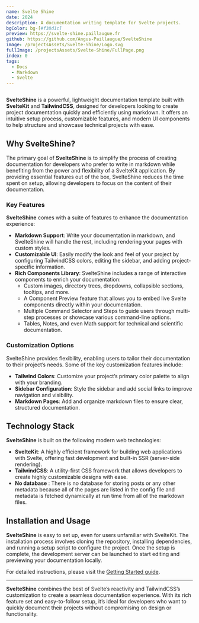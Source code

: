 ```yaml
---
name: Svelte Shine
date: 2024
description: A documentation writing template for Svelte projects.
bgColor: bg-[#f38d1c]
preview: https://svelte-shine.paillaugue.fr
github: https://github.com/Angus-Paillaugue/SvelteShine
image: /projectsAssets/Svelte-Shine/Logo.svg
fullImage: /projectsAssets/Svelte-Shine/FullPage.png
index: 0
tags:
  - Docs
  - Markdown
  - Svelte
---
```



```js
```

**SvelteShine** is a powerful, lightweight documentation template built with **SvelteKit** and **TailwindCSS**, designed for developers looking to create project documentation quickly and efficiently using markdown. It offers an intuitive setup process, customizable features, and modern UI components to help structure and showcase technical projects with ease.

## Why SvelteShine?

The primary goal of **SvelteShine** is to simplify the process of creating documentation for developers who prefer to write in markdown while benefiting from the power and flexibility of a SvelteKit application. By providing essential features out of the box, SvelteShine reduces the time spent on setup, allowing developers to focus on the content of their documentation.

### Key Features

**SvelteShine** comes with a suite of features to enhance the documentation experience:

- **Markdown Support**: Write your documentation in markdown, and SvelteShine will handle the rest, including rendering your pages with custom styles.
- **Customizable UI**: Easily modify the look and feel of your project by configuring TailwindCSS colors, editing the sidebar, and adding project-specific information.
- **Rich Components Library**: SvelteShine includes a range of interactive components to enrich your documentation:
  - Custom images, directory trees, dropdowns, collapsible sections, tooltips, and more.
  - A Component Preview feature that allows you to embed live Svelte components directly within your documentation.
  - Multiple Command Selector and Steps to guide users through multi-step processes or showcase various command-line options.
  - Tables, Notes, and even Math support for technical and scientific documentation.

### Customization Options

SvelteShine provides flexibility, enabling users to tailor their documentation to their project’s needs. Some of the key customization features include:

- **Tailwind Colors**: Customize your project’s primary color palette to align with your branding.
- **Sidebar Configuration**: Style the sidebar and add social links to improve navigation and visibility.
- **Markdown Pages**: Add and organize markdown files to ensure clear, structured documentation.

## Technology Stack

**SvelteShine** is built on the following modern web technologies:

- **SvelteKit**: A highly efficient framework for building web applications with Svelte, offering fast development and built-in SSR (server-side rendering).
- **TailwindCSS**: A utility-first CSS framework that allows developers to create highly customizable designs with ease.
- **No database** : There is no database for storing posts or any other metadata because all of the pages are listed in the config file and metadata is fetched dynamically at run time from all of the markdown files.

## Installation and Usage

**SvelteShine** is easy to set up, even for users unfamiliar with SvelteKit. The installation process involves cloning the repository, installing dependencies, and running a setup script to configure the project. Once the setup is complete, the development server can be launched to start editing and previewing your documentation locally.

For detailed instructions, please visit the [Getting Started guide](https://svelte-shine.paillaugue.fr/docs/Quickstart).

---

**SvelteShine** combines the best of Svelte’s reactivity and TailwindCSS’s customization to create a seamless documentation experience. With its rich feature set and easy-to-follow setup, it’s ideal for developers who want to quickly document their projects without compromising on design or functionality.
